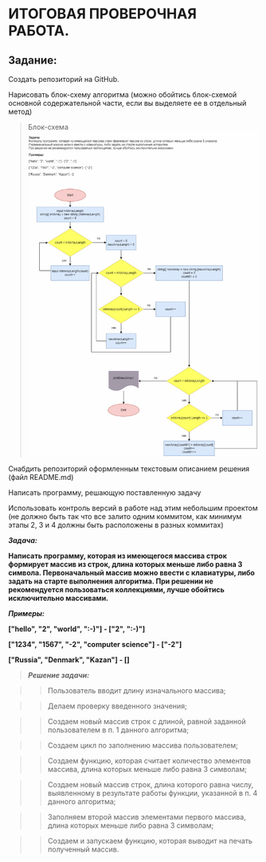 # ИТОГОВАЯ ПРОВЕРОЧНАЯ РАБОТА.

## Задание:

Создать репозиторий на GitHub.

Нарисовать блок-схему алгоритма (можно обойтись блок-схемой основной содержательной части, если вы выделяете ее в отдельный метод)
> Блок-схема 
![Блок-схема](/algoritm.jpg)

Снабдить репозиторий оформленным текстовым описанием решения (файл README.md)

Написать программу, решающую поставленную задачу

Использовать контроль версий в работе над этим небольшим проектом (не должно быть так что все залито одним коммитом, как минимум этапы 2, 3 и 4 должны быть расположены в разных коммитах)

***Задача:***

**Написать программу, которая из имеющегося массива строк формирует массив из строк, длина которых меньше либо равна 3 символа. Первоначальный массив можно ввести с клавиатуры, либо задать на старте выполнения алгоритма. При решении не рекомендуется пользоваться коллекциями, лучше обойтись исключительно массивами.**

***Примеры:***

**["hello", "2", "world", ":-)"] - ["2", ":-)"]** 

**["1234", "1567", "-2", "computer science"] - ["-2"]**

**["Russia", "Denmark", "Kazan"] - []** 

>***Решение задачи:***

>>Пользователь вводит длину изначального массива;

>>Делаем проверку введенного значения;

>>Создаем новый массив строк с длиной, равной заданной пользователем в п. 1 данного алгоритма;

>>Создаем цикл по заполнению массива пользователем;

>>Создаем функцию, которая считает количество элементов массива, длина которых меньше либо равна 3 символам;

>>Создаем новый массив строк, длина которого равна числу, выявленному в результате работы функции, указанной в п. 4 данного алгоритма;

>>Заполняем второй массив элементами первого массива, длина которых меньше либо равна 3 символам;

>>Создаем и запускаем функцию, которая выводит на печать полученный массив.